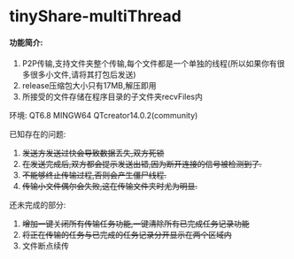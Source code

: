 # tinyShare-multiThread

#### 功能简介:

1. P2P传输,支持文件夹整个传输,每个文件都是一个单独的线程(所以如果你有很多很多小文件,请将其打包后发送)
2. release压缩包大小只有17MB,解压即用
3. 所接受的文件存储在程序目录的子文件夹recvFiles内


环境:
QT6.8 MINGW64 QTcreator14.0.2(community)

已知存在的问题:
1. ~~发送方发送过快会导致数据丢失,双方死锁~~
2. ~~在发送完成后,双方都会提示发送出错,因为断开连接的信号被检测到了.~~
3. ~~不能够终止传输过程,否则会产生僵尸线程.~~
4. ~~传输小文件偶尔会失败,这在传输文件夹时尤为明显.~~

还未完成的部分:
1. ~~增加一键关闭所有传输任务功能,一键清除所有已完成任务记录功能~~
2. ~~将正在传输的任务与已完成的任务记录分开显示在两个区域内~~
3. 文件断点续传
